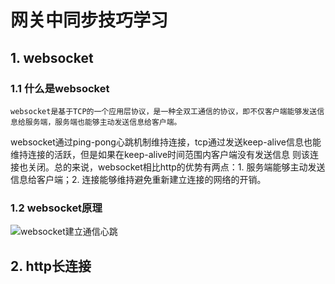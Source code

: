 # 网关中同步技巧学习
## 1. websocket
### 1.1 什么是websocket
    websocket是基于TCP的一个应用层协议，是一种全双工通信的协议，即不仅客户端能够发送信息给服务端，服务端也能够主动发送信息给客户端。
websocket通过ping-pong心跳机制维持连接，tcp通过发送keep-alive信息也能维持连接的活跃，但是如果在keep-alive时间范围内客户端没有发送信息
则该连接也关闭。总的来说，websocket相比http的优势有两点：1. 服务端能够主动发送信息给客户端；2. 连接能够维持避免重新建立连接的网络的开销。

### 1.2 websocket原理

![websocket建立通信心跳]("")
## 2. http长连接